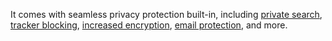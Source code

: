 It comes with seamless privacy protection built-in, including [private search](https://duckduckgo.com/), <a href="{{ site.baseurl }}/privacy/web-tracking-protections/">tracker blocking</a>, <a href="{{ site.baseurl }}/privacy/web-tracking-protections/#smarter-encryption-https-upgrading">increased encryption</a>, <a href="{{ site.baseurl }}/email-protection/what-is-duckduckgo-email-protection/">email protection</a>, and more.
